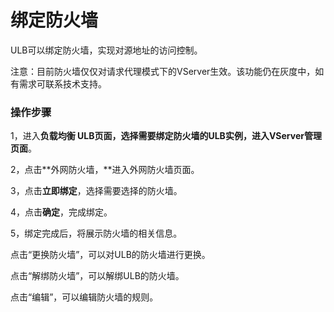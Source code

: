 # 绑定防火墙

ULB可以绑定防火墙，实现对源地址的访问控制。

注意：目前防火墙仅仅对请求代理模式下的VServer生效。该功能仍在灰度中，如有需求可联系技术支持。

### 操作步骤

1，进入**负载均衡 ULB页面，**选择需要绑定防火墙的ULB实例，进入**VServer管理页面**。

2，点击**外网防火墙，**进入外网防火墙页面。

3，点击**立即绑定**，选择需要选择的防火墙。

4，点击**确定**，完成绑定。 

5，绑定完成后，将展示防火墙的相关信息。

点击“更换防火墙”，可以对ULB的防火墙进行更换。

点击“解绑防火墙”，可以解绑ULB的防火墙。

点击“编辑”，可以编辑防火墙的规则。  


